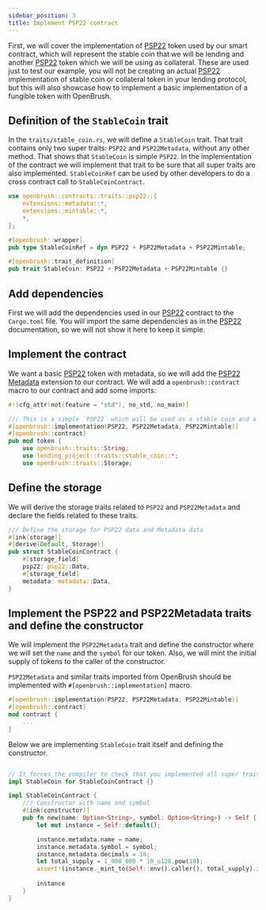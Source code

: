 ```yaml
---
sidebar_position: 3
title: Implement PSP22 contract
---
```


First, we will cover the implementation of [PSP22](../PSP22/psp22.md) 
token used by our smart contract, which will represent the stable coin that we will be 
lending and another [PSP22](../PSP22/psp22.md) token which we will be 
using as collateral. These are used just to test our example, you will not be creating 
an actual [PSP22](../PSP22/psp22.md) implementation of stable coin or collateral 
token in your lending protocol, but this will also showcase how to implement 
a basic implementation of a fungible token with OpenBrush.

## Definition of the `StableCoin` trait

In the `traits/stable_coin.rs`, we will define a `StableCoin` trait.
That trait contains only two super traits: `PSP22` and `PSP22Metadata`, without any other method.
That shows that `StableCoin` is simple `PSP22`. In the implementation of the contract
we will implement that trait to be sure that all super traits are also implemented.
`StableCoinRef` can be used by other developers to do a cross contract call to `StableCoinContract`.

```rust
use openbrush::contracts::traits::psp22::{
    extensions::metadata::*,
    extensions::mintable::*,
    *,
};

#[openbrush::wrapper]
pub type StableCoinRef = dyn PSP22 + PSP22Metadata + PSP22Mintable;

#[openbrush::trait_definition]
pub trait StableCoin: PSP22 + PSP22Metadata + PSP22Mintable {}
```

## Add dependencies

First we will add the dependencies used in our [PSP22](../PSP22/psp22.md)
contract to the `Cargo.toml` file. You will import the same dependencies as in 
the [PSP22](../PSP22/psp22.md) documentation, so we will not show 
it here to keep it simple.

## Implement the contract

We want a basic [PSP22](../PSP22/psp22.md) token with metadata, 
so we will add the [PSP22 Metadata](../PSP22/Extensions/metadata.md) 
extension to our contract. We will add a `openbrush::contract` macro to our contract 
and add some imports:

```rust
#![cfg_attr(not(feature = "std"), no_std, no_main)]

/// This is a simple `PSP22` which will be used as a stable coin and a collateral token in our lending contract
#[openbrush::implementation(PSP22, PSP22Metadata, PSP22Mintable)]
#[openbrush::contract]
pub mod token {
    use openbrush::traits::String;
    use lending_project::traits::stable_coin::*;
    use openbrush::traits::Storage;
```

## Define the storage

We will derive the storage traits related to `PSP22` and `PSP22Metadata` and declare 
the fields related to these traits.

```rust
/// Define the storage for PSP22 data and Metadata data
#[ink(storage)]
#[derive(Default, Storage)]
pub struct StableCoinContract {
    #[storage_field]
    psp22: psp22::Data,
    #[storage_field]
    metadata: metadata::Data,
}
```

## Implement the PSP22 and PSP22Metadata traits and define the constructor

We will implement the `PSP22Metadata` trait and define the constructor where we 
will set the `name` and the `symbol` for our token. Also, we will mint the 
initial supply of tokens to the caller of the constructor.

`PSP22Metadata` and similar traits imported from OpenBrush should be implemented with `#[openbrush::implementation]` macro.

```rust
#[openbrush::implementation(PSP22, PSP22Metadata, PSP22Mintable)]
#[openbrush::contract]
mod contract {
    ...
}
```

Below we are implementing `StableCoin` trait itself and defining the constructor.

```rust

// It forces the compiler to check that you implemented all super traits
impl StableCoin for StableCoinContract {}

impl StableCoinContract {
    /// Constructor with name and symbol
    #[ink(constructor)]
    pub fn new(name: Option<String>, symbol: Option<String>) -> Self {
        let mut instance = Self::default();

        instance.metadata.name = name;
        instance.metadata.symbol = symbol;
        instance.metadata.decimals = 18;
        let total_supply = 1_000_000 * 10_u128.pow(18);
        assert!(instance._mint_to(Self::env().caller(), total_supply).is_ok());
        
        instance
    }
}
```